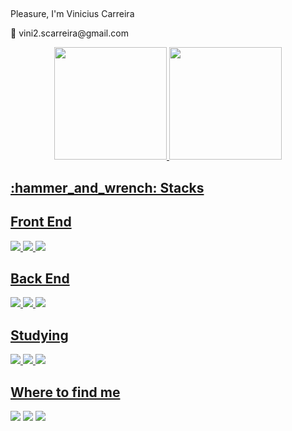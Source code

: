 ## 
Pleasure, I'm Vinicius Carreira
  <p> 📧 vini2.scarreira@gmail.com </p>

<div align="center">
  <a href="https://github.com/viniciuscarreira">
  <img height="180em" src="https://github-readme-stats.vercel.app/api?username=viniciuscarreira&show_icons=true&theme=dracula&include_all_commits=true&count_private=true"/>
  <img height="180em" src="https://github-readme-stats.vercel.app/api/top-langs/?username=viniciuscarreira&layout=compact&langs_count=7&theme=dracula"/>
</div>
 
 <h2> :hammer_and_wrench: Stacks </h2>
  
<h2> Front End </h2>
<section>
  <img src="https://img.shields.io/badge/HTML5-E34F26?style=for-the-badge&logo=html5&logoColor=white" />
  <img src="https://img.shields.io/badge/CSS3-1572B6?style=for-the-badge&logo=css3&logoColor=white" />
  <img src="https://img.shields.io/badge/JavaScript-F7DF1E?style=for-the-badge&logo=javascript&logoColor=black">
</section>
  
<h2> Back End </h2>
<section>
  <img src="https://img.shields.io/badge/Java-ED8B00?style=for-the-badge&logo=openjdk&logoColor=white" />
<!--   <img src="https://img.shields.io/badge/PHP-777BB4?style=for-the-badge&logo=php&logoColor=white" /> -->
  <img src="https://img.shields.io/badge/MySQL-00000F?style=for-the-badge&logo=mysql&logoColor=white" />
  <img src="https://img.shields.io/badge/MongoDB-4EA94B?style=for-the-badge&logo=mongodb&logoColor=white" />
</section>
  
   <h2> Studying </h2>
<section> 
  <img src="https://img.shields.io/badge/Node.js-43853D?style=for-the-badge&logo=node.js&logoColor=white" />
 	<img src="https://img.shields.io/badge/Python-3776AB?style=for-the-badge&logo=python&logoColor=white" />
  <img src="https://img.shields.io/badge/PHP-777BB4?style=for-the-badge&logo=php&logoColor=white" /> 
</section>
  
  <h2> Where to find me </h2>
<section> 
  <a href="https://instagram.com/vini.carreira" target="_blank"><img src="https://img.shields.io/badge/-Instagram-%23E4405F?style=for-the-badge&logo=instagram&logoColor=white" target="_blank"></a>
 	<a href="https://www.linkedin.com/in/vinicius-carreira-a51534230" target="_blank"><img src="https://img.shields.io/badge/-LinkedIn-%230077B5?style=for-the-badge&logo=linkedin&logoColor=white" target="_blank"></a> 
  <a href="https://viniciuscarreira.github.io" target="_blank"><img src="https://img.shields.io/badge/my_portfolio-000?style=for-the-badge&logo=ko-fi&logoColor=white" target="_blank"></a>  
</section>
  
